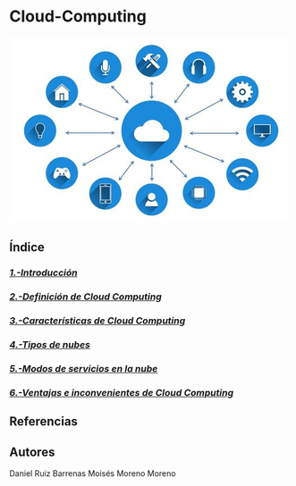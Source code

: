 # Cloud-Computing

![img](/img/cloud.jpg)

## Índice
### ***[1.-Introducción](/md/introduccion.md)***
### ***[2.-Definición de Cloud Computing](/md/definicion.md)***
### ***[3.-Características de Cloud Computing](/md/caracteristicas.md)***
### ***[4.-Tipos de nubes](/md/tipos_de_nubes.md)***
### ***[5.-Modos de servicios en la nube](/md/modos-de-servicios-en-la-nube.md)***
### ***[6.-Ventajas e inconvenientes de Cloud Computing ](/md/ventajas-e-inconvenientes.md)***

## Referencias

## Autores
Daniel Ruiz Barrenas
Moisés Moreno Moreno